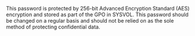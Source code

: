 This password is protected by 256-bit Advanced Encryption Standard (AES) encryption and stored as part of the GPO in SYSVOL. This password should be changed on a regular basis and should not be relied on as the sole method of protecting confidential data.